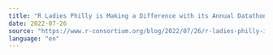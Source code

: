 ```yaml
---
title: "R Ladies Philly is Making a Difference with its Annual Datathon Focused on Local Issues"
date: 2022-07-26
source: "https://www.r-consortium.org/blog/2022/07/26/r-ladies-philly-is-making-a-difference-with-its-annual-datathon-focused-on-local-issues"
language: "en"
---
```

